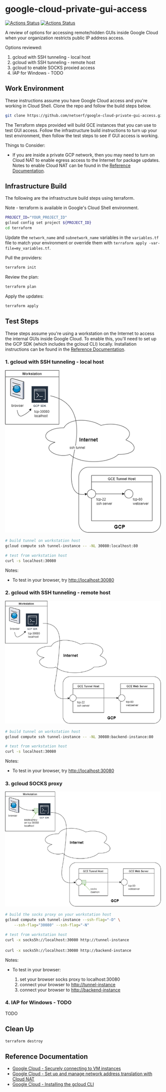# google-cloud-private-gui-access

[![Actions Status](https://github.com/netserf/google-cloud-private-gui-access/workflows/Terraform%20Lint/badge.svg)](https://github.com/netserf/google-cloud-private-gui-access/actions)
[![Actions Status](https://github.com/netserf/google-cloud-private-gui-access/workflows/Docs/badge.svg)](https://github.com/netserf/google-cloud-private-gui-access/actions)

A review of options for accessing remote/hidden GUIs inside Google Cloud when
your organization restricts public IP address access.

Options reviewed:

1. gcloud with SSH tunneling - local host
1. gcloud with SSH tunneling - remote host
1. gcloud to enable SOCKS proxied access
1. IAP for Windows - TODO

## Work Environment

These instructions assume you have Google Cloud access and you're working in
Cloud Shell. Clone the repo and follow the build steps below.

```bash
git clone https://github.com/netserf/google-cloud-private-gui-access.git
```

The Terraform steps provided will build GCE instances that you can use to test
GUI access. Follow the infrastructure build instructions to turn up your test
environment, then follow the test steps to see if GUI access is working.

Things to Consider:

* If you are inside a private GCP network, then you may need to turn on Cloud
  NAT to enable egress access to the Internet for package updates. Notes to
  enable Cloud NAT can be found in the [Reference Documentation](#reference-documentation).

## Infrastructure Build

The following are the infrastructure build steps using terraform.

Note - terraform is available in Google's Cloud Shell environment.

```bash
PROJECT_ID="YOUR_PROJECT_ID"
gcloud config set project ${PROJECT_ID}
cd terraform
```

Update the `network_name` and `subnetwork_name` variables in the
`variables.tf` file to match your environment or override them with
`terraform apply -var-file=my_variables.tf`.

Pull the providers:

```bash
terraform init
```

Review  the plan:

```bash
terraform plan
```

Apply the updates:

```bash
terraform apply
```

## Test Steps

These steps assume you're using a workstation on the Internet to access the
internal GUIs inside Google Cloud. To enable this, you'll need to set up the
GCP SDK (which includes the gcloud CLI) locally. Installation instructions can
be found in the [Reference Documentation](#reference-documentation).

### 1. gcloud with SSH tunneling - local host

![gcloud ssh tunnel trial - single VM](images/gcloud-tunnel-trials-ssh-with-one-vm.png)

```bash
# build tunnel on workstation host
gcloud compute ssh tunnel-instance -- -NL 30080:localhost:80
```

```bash
# test from workstation host
curl -s localhost:30080
```

Notes:

* To test in your browser, try <http://localhost:30080>

### 2. gcloud with SSH tunneling - remote host

![gcloud ssh tunnel trial - 2 VMs](images/gcloud-tunnel-trials-ssh-with-two-vms.png)

```bash
# build tunnel on workstation host
gcloud compute ssh tunnel-instance -- -NL 30080:backend-instance:80
```

```bash
# test from workstation host
curl -s localhost:30080
```

Notes:

* To test in your browser, try <http://localhost:30080>

### 3. gcloud SOCKS proxy

![gcloud tunnel trials - socks proxy](images/gcloud-tunnel-trials-socks-proxy.png)

```bash
# build the socks proxy on your workstation host
gcloud compute ssh tunnel-instance --ssh-flag="-D" \
    --ssh-flag="30080" --ssh-flag="-N"
```

```bash
# test from workstation host
curl -x socks5h://localhost:30080 http://tunnel-instance

curl -x socks5h://localhost:30080 http://backend-instance
```

Notes:

* To test in your browser:

  1. set your browser socks proxy to localhost:30080
  1. connect your browser to <http://tunnel-instance>
  1. connect your browser to <http://backend-instance>

### 4. IAP for Windows - TODO

TODO

## Clean Up

```bash
terraform destroy
```

## Reference Documentation

* [Google Cloud - Securely connecting to VM instances](https://cloud.google.com/solutions/connecting-securely)
* [Google Cloud - Set up and manage network address translation with Cloud NAT](https://cloud.google.com/nat/docs/set-up-manage-network-address-translation)
* [Google Cloud - Installing the gcloud CLI](https://cloud.google.com/sdk/docs/install)
